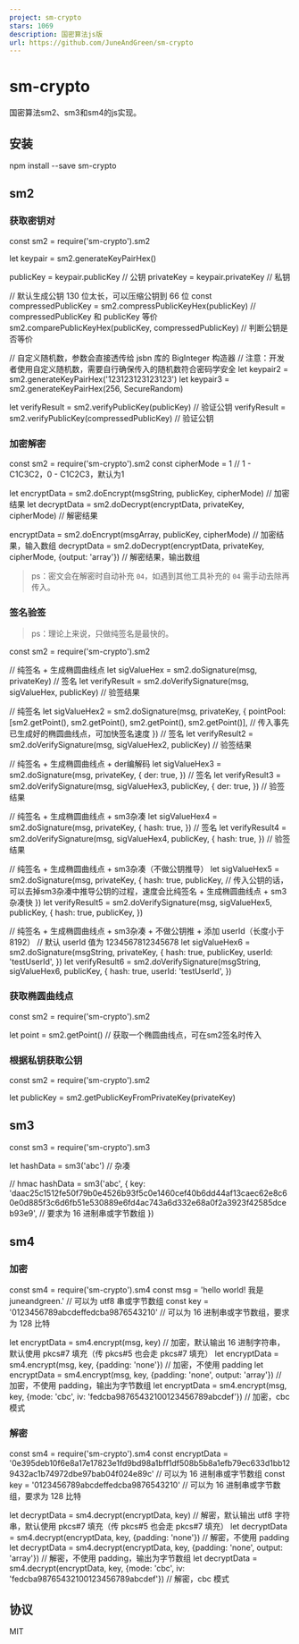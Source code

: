 ```yaml
---
project: sm-crypto
stars: 1069
description: 国密算法js版
url: https://github.com/JuneAndGreen/sm-crypto
---
```


sm-crypto
=========

国密算法sm2、sm3和sm4的js实现。

安装
--

npm install --save sm-crypto

sm2
---

### 获取密钥对

const sm2 \= require('sm-crypto').sm2

let keypair \= sm2.generateKeyPairHex()

publicKey \= keypair.publicKey // 公钥
privateKey \= keypair.privateKey // 私钥

// 默认生成公钥 130 位太长，可以压缩公钥到 66 位
const compressedPublicKey \= sm2.compressPublicKeyHex(publicKey) // compressedPublicKey 和 publicKey 等价
sm2.comparePublicKeyHex(publicKey, compressedPublicKey) // 判断公钥是否等价

// 自定义随机数，参数会直接透传给 jsbn 库的 BigInteger 构造器
// 注意：开发者使用自定义随机数，需要自行确保传入的随机数符合密码学安全
let keypair2 \= sm2.generateKeyPairHex('123123123123123')
let keypair3 \= sm2.generateKeyPairHex(256, SecureRandom)

let verifyResult \= sm2.verifyPublicKey(publicKey) // 验证公钥
verifyResult \= sm2.verifyPublicKey(compressedPublicKey) // 验证公钥

### 加密解密

const sm2 \= require('sm-crypto').sm2
const cipherMode \= 1 // 1 - C1C3C2，0 - C1C2C3，默认为1

let encryptData \= sm2.doEncrypt(msgString, publicKey, cipherMode) // 加密结果
let decryptData \= sm2.doDecrypt(encryptData, privateKey, cipherMode) // 解密结果

encryptData \= sm2.doEncrypt(msgArray, publicKey, cipherMode) // 加密结果，输入数组
decryptData \= sm2.doDecrypt(encryptData, privateKey, cipherMode, {output: 'array'}) // 解密结果，输出数组

> ps：密文会在解密时自动补充 `04`，如遇到其他工具补充的 `04` 需手动去除再传入。

### 签名验签

> ps：理论上来说，只做纯签名是最快的。

const sm2 \= require('sm-crypto').sm2

// 纯签名 + 生成椭圆曲线点
let sigValueHex \= sm2.doSignature(msg, privateKey) // 签名
let verifyResult \= sm2.doVerifySignature(msg, sigValueHex, publicKey) // 验签结果

// 纯签名
let sigValueHex2 \= sm2.doSignature(msg, privateKey, {
    pointPool: \[sm2.getPoint(), sm2.getPoint(), sm2.getPoint(), sm2.getPoint()\], // 传入事先已生成好的椭圆曲线点，可加快签名速度
}) // 签名
let verifyResult2 \= sm2.doVerifySignature(msg, sigValueHex2, publicKey) // 验签结果

// 纯签名 + 生成椭圆曲线点 + der编解码
let sigValueHex3 \= sm2.doSignature(msg, privateKey, {
    der: true,
}) // 签名
let verifyResult3 \= sm2.doVerifySignature(msg, sigValueHex3, publicKey, {
    der: true,
}) // 验签结果

// 纯签名 + 生成椭圆曲线点 + sm3杂凑
let sigValueHex4 \= sm2.doSignature(msg, privateKey, {
    hash: true,
}) // 签名
let verifyResult4 \= sm2.doVerifySignature(msg, sigValueHex4, publicKey, {
    hash: true,
}) // 验签结果

// 纯签名 + 生成椭圆曲线点 + sm3杂凑（不做公钥推导）
let sigValueHex5 \= sm2.doSignature(msg, privateKey, {
    hash: true,
    publicKey, // 传入公钥的话，可以去掉sm3杂凑中推导公钥的过程，速度会比纯签名 + 生成椭圆曲线点 + sm3杂凑快
})
let verifyResult5 \= sm2.doVerifySignature(msg, sigValueHex5, publicKey, {
    hash: true,
    publicKey,
})

// 纯签名 + 生成椭圆曲线点 + sm3杂凑 + 不做公钥推 + 添加 userId（长度小于 8192）
// 默认 userId 值为 1234567812345678
let sigValueHex6 \= sm2.doSignature(msgString, privateKey, {
    hash: true,
    publicKey,
    userId: 'testUserId',
})
let verifyResult6 \= sm2.doVerifySignature(msgString, sigValueHex6, publicKey, {
    hash: true,
    userId: 'testUserId',
})

### 获取椭圆曲线点

const sm2 \= require('sm-crypto').sm2

let point \= sm2.getPoint() // 获取一个椭圆曲线点，可在sm2签名时传入

### 根据私钥获取公钥

const sm2 \= require('sm-crypto').sm2

let publicKey \= sm2.getPublicKeyFromPrivateKey(privateKey)

sm3
---

const sm3 \= require('sm-crypto').sm3

let hashData \= sm3('abc') // 杂凑

// hmac
hashData \= sm3('abc', {
    key: 'daac25c1512fe50f79b0e4526b93f5c0e1460cef40b6dd44af13caec62e8c60e0d885f3c6d6fb51e530889e6fd4ac743a6d332e68a0f2a3923f42585dceb93e9', // 要求为 16 进制串或字节数组
})

sm4
---

### 加密

const sm4 \= require('sm-crypto').sm4
const msg \= 'hello world! 我是 juneandgreen.' // 可以为 utf8 串或字节数组
const key \= '0123456789abcdeffedcba9876543210' // 可以为 16 进制串或字节数组，要求为 128 比特

let encryptData \= sm4.encrypt(msg, key) // 加密，默认输出 16 进制字符串，默认使用 pkcs#7 填充（传 pkcs#5 也会走 pkcs#7 填充）
let encryptData \= sm4.encrypt(msg, key, {padding: 'none'}) // 加密，不使用 padding
let encryptData \= sm4.encrypt(msg, key, {padding: 'none', output: 'array'}) // 加密，不使用 padding，输出为字节数组
let encryptData \= sm4.encrypt(msg, key, {mode: 'cbc', iv: 'fedcba98765432100123456789abcdef'}) // 加密，cbc 模式

### 解密

const sm4 \= require('sm-crypto').sm4
const encryptData \= '0e395deb10f6e8a17e17823e1fd9bd98a1bff1df508b5b8a1efb79ec633d1bb129432ac1b74972dbe97bab04f024e89c' // 可以为 16 进制串或字节数组
const key \= '0123456789abcdeffedcba9876543210' // 可以为 16 进制串或字节数组，要求为 128 比特

let decryptData \= sm4.decrypt(encryptData, key) // 解密，默认输出 utf8 字符串，默认使用 pkcs#7 填充（传 pkcs#5 也会走 pkcs#7 填充）
let decryptData \= sm4.decrypt(encryptData, key, {padding: 'none'}) // 解密，不使用 padding
let decryptData \= sm4.decrypt(encryptData, key, {padding: 'none', output: 'array'}) // 解密，不使用 padding，输出为字节数组
let decryptData \= sm4.decrypt(encryptData, key, {mode: 'cbc', iv: 'fedcba98765432100123456789abcdef'}) // 解密，cbc 模式

协议
--

MIT
